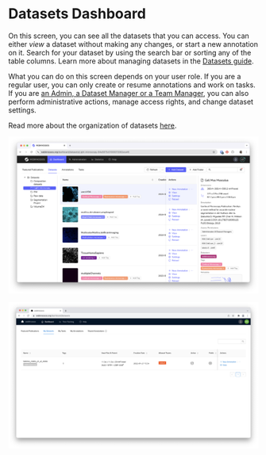 # Datasets Dashboard

On this screen, you can see all the datasets that you can access. 
You can either _view_ a dataset without making any changes, or start a new annotation on it.
Search for your dataset by using the search bar or sorting any of the table columns.
Learn more about managing datasets in the [Datasets guide](../datasets/index.md).

What you can do on this screen depends on your user role. 
If you are a regular user, you can only create or resume annotations and work on tasks. 
If you are [an Admin, a Dataset Manager or a Team Manager](../users/access_rights.md), you can also perform administrative actions, manage access rights, and change dataset settings.

Read more about the organization of datasets [here](../datasets/organization.md).

![Dashboard for Team Managers or Admins with access to dataset settings and additional administration actions.](../images/screenshot_DS_management.png)

![Dashboard for Regular Users](../images/dashboard_regular_user.jpeg)